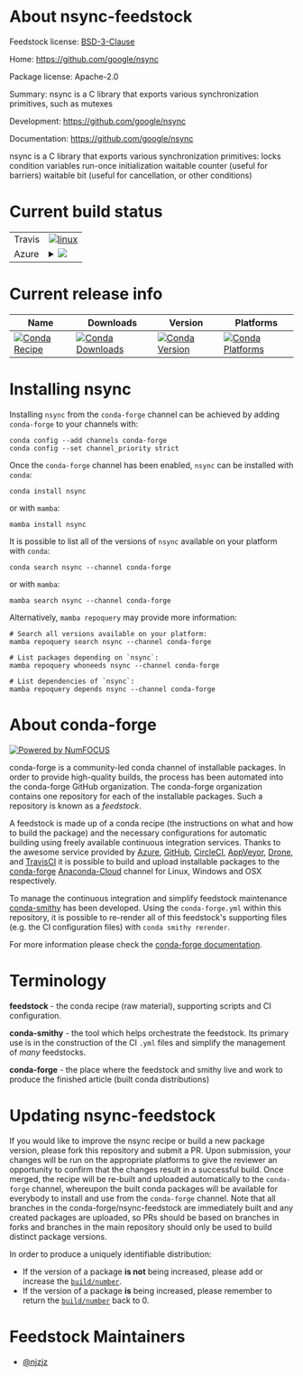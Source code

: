 About nsync-feedstock
=====================

Feedstock license: [BSD-3-Clause](https://github.com/conda-forge/nsync-feedstock/blob/main/LICENSE.txt)

Home: https://github.com/google/nsync

Package license: Apache-2.0

Summary: nsync is a C library that exports various synchronization primitives, such as mutexes

Development: https://github.com/google/nsync

Documentation: https://github.com/google/nsync

nsync is a C library that exports various synchronization primitives:
locks
condition variables
run-once initialization
waitable counter (useful for barriers)
waitable bit (useful for cancellation, or other conditions)


Current build status
====================


<table><tr>
    <td>Travis</td>
    <td>
      <a href="https://app.travis-ci.com/conda-forge/nsync-feedstock">
        <img alt="linux" src="https://img.shields.io/travis/com/conda-forge/nsync-feedstock/main.svg?label=Linux">
      </a>
    </td>
  </tr>
    
  <tr>
    <td>Azure</td>
    <td>
      <details>
        <summary>
          <a href="https://dev.azure.com/conda-forge/feedstock-builds/_build/latest?definitionId=7429&branchName=main">
            <img src="https://dev.azure.com/conda-forge/feedstock-builds/_apis/build/status/nsync-feedstock?branchName=main">
          </a>
        </summary>
        <table>
          <thead><tr><th>Variant</th><th>Status</th></tr></thead>
          <tbody><tr>
              <td>linux_64</td>
              <td>
                <a href="https://dev.azure.com/conda-forge/feedstock-builds/_build/latest?definitionId=7429&branchName=main">
                  <img src="https://dev.azure.com/conda-forge/feedstock-builds/_apis/build/status/nsync-feedstock?branchName=main&jobName=linux&configuration=linux%20linux_64_" alt="variant">
                </a>
              </td>
            </tr><tr>
              <td>linux_aarch64</td>
              <td>
                <a href="https://dev.azure.com/conda-forge/feedstock-builds/_build/latest?definitionId=7429&branchName=main">
                  <img src="https://dev.azure.com/conda-forge/feedstock-builds/_apis/build/status/nsync-feedstock?branchName=main&jobName=linux&configuration=linux%20linux_aarch64_" alt="variant">
                </a>
              </td>
            </tr><tr>
              <td>linux_ppc64le</td>
              <td>
                <a href="https://dev.azure.com/conda-forge/feedstock-builds/_build/latest?definitionId=7429&branchName=main">
                  <img src="https://dev.azure.com/conda-forge/feedstock-builds/_apis/build/status/nsync-feedstock?branchName=main&jobName=linux&configuration=linux%20linux_ppc64le_" alt="variant">
                </a>
              </td>
            </tr><tr>
              <td>osx_64</td>
              <td>
                <a href="https://dev.azure.com/conda-forge/feedstock-builds/_build/latest?definitionId=7429&branchName=main">
                  <img src="https://dev.azure.com/conda-forge/feedstock-builds/_apis/build/status/nsync-feedstock?branchName=main&jobName=osx&configuration=osx%20osx_64_" alt="variant">
                </a>
              </td>
            </tr><tr>
              <td>osx_arm64</td>
              <td>
                <a href="https://dev.azure.com/conda-forge/feedstock-builds/_build/latest?definitionId=7429&branchName=main">
                  <img src="https://dev.azure.com/conda-forge/feedstock-builds/_apis/build/status/nsync-feedstock?branchName=main&jobName=osx&configuration=osx%20osx_arm64_" alt="variant">
                </a>
              </td>
            </tr><tr>
              <td>win_64</td>
              <td>
                <a href="https://dev.azure.com/conda-forge/feedstock-builds/_build/latest?definitionId=7429&branchName=main">
                  <img src="https://dev.azure.com/conda-forge/feedstock-builds/_apis/build/status/nsync-feedstock?branchName=main&jobName=win&configuration=win%20win_64_" alt="variant">
                </a>
              </td>
            </tr>
          </tbody>
        </table>
      </details>
    </td>
  </tr>
</table>

Current release info
====================

| Name | Downloads | Version | Platforms |
| --- | --- | --- | --- |
| [![Conda Recipe](https://img.shields.io/badge/recipe-nsync-green.svg)](https://anaconda.org/conda-forge/nsync) | [![Conda Downloads](https://img.shields.io/conda/dn/conda-forge/nsync.svg)](https://anaconda.org/conda-forge/nsync) | [![Conda Version](https://img.shields.io/conda/vn/conda-forge/nsync.svg)](https://anaconda.org/conda-forge/nsync) | [![Conda Platforms](https://img.shields.io/conda/pn/conda-forge/nsync.svg)](https://anaconda.org/conda-forge/nsync) |

Installing nsync
================

Installing `nsync` from the `conda-forge` channel can be achieved by adding `conda-forge` to your channels with:

```
conda config --add channels conda-forge
conda config --set channel_priority strict
```

Once the `conda-forge` channel has been enabled, `nsync` can be installed with `conda`:

```
conda install nsync
```

or with `mamba`:

```
mamba install nsync
```

It is possible to list all of the versions of `nsync` available on your platform with `conda`:

```
conda search nsync --channel conda-forge
```

or with `mamba`:

```
mamba search nsync --channel conda-forge
```

Alternatively, `mamba repoquery` may provide more information:

```
# Search all versions available on your platform:
mamba repoquery search nsync --channel conda-forge

# List packages depending on `nsync`:
mamba repoquery whoneeds nsync --channel conda-forge

# List dependencies of `nsync`:
mamba repoquery depends nsync --channel conda-forge
```


About conda-forge
=================

[![Powered by
NumFOCUS](https://img.shields.io/badge/powered%20by-NumFOCUS-orange.svg?style=flat&colorA=E1523D&colorB=007D8A)](https://numfocus.org)

conda-forge is a community-led conda channel of installable packages.
In order to provide high-quality builds, the process has been automated into the
conda-forge GitHub organization. The conda-forge organization contains one repository
for each of the installable packages. Such a repository is known as a *feedstock*.

A feedstock is made up of a conda recipe (the instructions on what and how to build
the package) and the necessary configurations for automatic building using freely
available continuous integration services. Thanks to the awesome service provided by
[Azure](https://azure.microsoft.com/en-us/services/devops/), [GitHub](https://github.com/),
[CircleCI](https://circleci.com/), [AppVeyor](https://www.appveyor.com/),
[Drone](https://cloud.drone.io/welcome), and [TravisCI](https://travis-ci.com/)
it is possible to build and upload installable packages to the
[conda-forge](https://anaconda.org/conda-forge) [Anaconda-Cloud](https://anaconda.org/)
channel for Linux, Windows and OSX respectively.

To manage the continuous integration and simplify feedstock maintenance
[conda-smithy](https://github.com/conda-forge/conda-smithy) has been developed.
Using the ``conda-forge.yml`` within this repository, it is possible to re-render all of
this feedstock's supporting files (e.g. the CI configuration files) with ``conda smithy rerender``.

For more information please check the [conda-forge documentation](https://conda-forge.org/docs/).

Terminology
===========

**feedstock** - the conda recipe (raw material), supporting scripts and CI configuration.

**conda-smithy** - the tool which helps orchestrate the feedstock.
                   Its primary use is in the construction of the CI ``.yml`` files
                   and simplify the management of *many* feedstocks.

**conda-forge** - the place where the feedstock and smithy live and work to
                  produce the finished article (built conda distributions)


Updating nsync-feedstock
========================

If you would like to improve the nsync recipe or build a new
package version, please fork this repository and submit a PR. Upon submission,
your changes will be run on the appropriate platforms to give the reviewer an
opportunity to confirm that the changes result in a successful build. Once
merged, the recipe will be re-built and uploaded automatically to the
`conda-forge` channel, whereupon the built conda packages will be available for
everybody to install and use from the `conda-forge` channel.
Note that all branches in the conda-forge/nsync-feedstock are
immediately built and any created packages are uploaded, so PRs should be based
on branches in forks and branches in the main repository should only be used to
build distinct package versions.

In order to produce a uniquely identifiable distribution:
 * If the version of a package **is not** being increased, please add or increase
   the [``build/number``](https://docs.conda.io/projects/conda-build/en/latest/resources/define-metadata.html#build-number-and-string).
 * If the version of a package **is** being increased, please remember to return
   the [``build/number``](https://docs.conda.io/projects/conda-build/en/latest/resources/define-metadata.html#build-number-and-string)
   back to 0.

Feedstock Maintainers
=====================

* [@njzjz](https://github.com/njzjz/)

